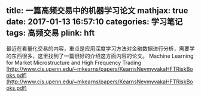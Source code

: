 title: 一篇高频交易中的机器学习论文
mathjax: true
date: 2017-01-13 16:57:10
categories: 学习笔记
tags: 高频交易
plink: hft
---

最近在看量化交易的内容，重点是应用深度学习方法对金融数据进行分析，需要学的东西很多，这里找到了一篇很好的介绍这方面内容的论文。
Machine Learning for Market Microstructure and High Frequency Trading [http://www.cis.upenn.edu/~mkearns/papers/KearnsNevmyvakaHFTRiskBooks.pdf](http://www.cis.upenn.edu/~mkearns/papers/KearnsNevmyvakaHFTRiskBooks.pdf)
